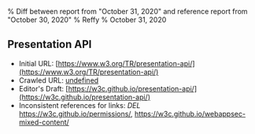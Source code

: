 % Diff between report from "October 31, 2020" and reference report from "October 30, 2020"
% Reffy
% October 31, 2020

## Presentation API

- Initial URL: [https://www.w3.org/TR/presentation-api/](https://www.w3.org/TR/presentation-api/)
- Crawled URL: [undefined](undefined)
- Editor's Draft: [https://w3c.github.io/presentation-api/](https://w3c.github.io/presentation-api/)
- Inconsistent references for links: *DEL* https://w3c.github.io/permissions/, https://w3c.github.io/webappsec-mixed-content/


